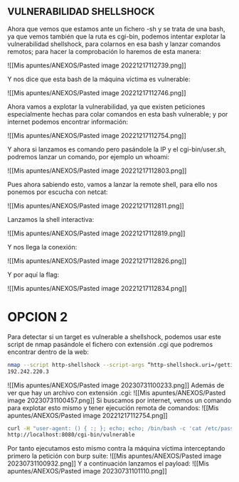 ## **VULNERABILIDAD SHELLSHOCK**

Ahora que vemos que estamos ante un fichero -sh y se trata de una bash, ya que vemos también que la ruta es cgi-bin, podemos intentar explotar la vulnerabilidad shellshock, para colarnos en esa bash y lanzar comandos remotos; para hacer la comprobación lo haremos de esta manera:

![[Mis apuntes/ANEXOS/Pasted image 20221217112739.png]]

Y nos dice que esta bash de la máquina víctima es vulnerable:

![[Mis apuntes/ANEXOS/Pasted image 20221217112746.png]]

Ahora vamos a explotar la vulnerabilidad, ya que existen peticiones especialmente hechas para colar comandos en esta bash vulnerable; y por internet podemos encontrar información:

![[Mis apuntes/ANEXOS/Pasted image 20221217112754.png]]

Y ahora si lanzamos es comando pero pasándole la IP y el cgi-bin/user.sh, podremos lanzar un comando, por ejemplo un whoami:

![[Mis apuntes/ANEXOS/Pasted image 20221217112803.png]]

Pues ahora sabiendo esto, vamos a lanzar la remote shell, para ello nos ponemos por escucha con netcat:

![[Mis apuntes/ANEXOS/Pasted image 20221217112811.png]]

Lanzamos la shell interactiva:

![[Mis apuntes/ANEXOS/Pasted image 20221217112819.png]]

Y nos llega la conexión:

![[Mis apuntes/ANEXOS/Pasted image 20221217112826.png]]

Y por aquí la flag:

![[Mis apuntes/ANEXOS/Pasted image 20221217112834.png]]

# OPCION 2

Para detectar si un target es vulnerable a shellshock, podemos usar este script de nmap pasándole el fichero con extensión .cgi que podremos encontrar dentro de la web:
```bash
nmap --script http-shellshock --script-args “http-shellshock.uri=/gettime.cgi”
192.242.220.3
```
![[Mis apuntes/ANEXOS/Pasted image 20230731100233.png]]
Además de ver que hay un archivo con extensión .cgi:
![[Mis apuntes/ANEXOS/Pasted image 20230731100457.png]]
Si buscamos por internet, vemos un comando para explotar esto mismo y tener ejecución remota de comandos:
![[Mis apuntes/ANEXOS/Pasted image 20221217112754.png]]
```bash
curl -H "user-agent: () { :; }; echo; echo; /bin/bash -c 'cat /etc/passwd'" \
http://localhost:8080/cgi-bin/vulnerable
```
Por tanto ejecutamos esto mismo contra la máquina víctima interceptando primero la petición con burp suite:
![[Mis apuntes/ANEXOS/Pasted image 20230731100932.png]]
Y a continuación lanzamos el payload:
![[Mis apuntes/ANEXOS/Pasted image 20230731101110.png]]
